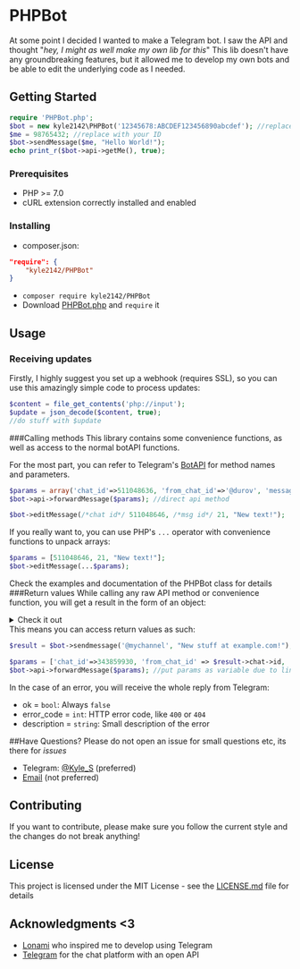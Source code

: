# PHPBot

At some point I decided I wanted to make a Telegram bot.
I saw the API and thought "*hey, I might as well make my own lib for this*"
This lib doesn't have any groundbreaking features, but it allowed me to develop my own bots and be able to edit the underlying code as I needed.

## Getting Started

```php
require 'PHPBot.php';
$bot = new kyle2142\PHPBot('12345678:ABCDEF123456890abcdef'); //replace with your token
$me = 98765432; //replace with your ID
$bot->sendMessage($me, "Hello World!");
echo print_r($bot->api->getMe(), true);
```

### Prerequisites

* PHP \>= 7.0
* cURL extension correctly installed and enabled

### Installing

* composer.json:
```json
"require": {
    "kyle2142/PHPBot"
}
```
* `composer require kyle2142/PHPBot`
* Download [PHPBot.php](https://raw.githubusercontent.com/Kyle2142/PHPBot/master/PHPBot.php) and `require` it

## Usage

### Receiving updates
Firstly, I highly suggest you set up a webhook (requires SSL), so you can use this amazingly simple code to process updates:
```php
$content = file_get_contents('php://input');
$update = json_decode($content, true);
//do stuff with $update
```

###Calling methods
This library contains some convenience functions, as well as access to the normal botAPI functions.

For the most part, you can refer to Telegram's [BotAPI](https://core.telegram.org/bots/api) for method names and parameters.
```php
$params = array('chat_id'=>511048636, 'from_chat_id'=>'@durov', 'message_id'=>79);
$bot->api->forwardMessage($params); //direct api method

$bot->editMessage(/*chat id*/ 511048646, /*msg id*/ 21, "New text!");
```
If you really want to, you can use PHP's `...` operator with convenience functions to unpack arrays:
```php
$params = [511048646, 21, "New text!"];
$bot->editMessage(...$params);
```
Check the examples and documentation of the PHPBot class for details
###Return values
While calling any raw API method or convenience function, you will get a result in the form of an object:
<details><summary>Check it out</summary><p>

```php
var_dump($bot->editMessage(343859930, 172, "New text!"));
object(stdClass)#3 (2) {
  ["ok"]=>
  bool(true)
  ["result"]=>
  object(stdClass)#4 (6) {
    ["message_id"]=>
    int(172)
    ["from"]=>
    object(stdClass)#5 (4) {
      ["id"]=>
      int(511048636)
      ["is_bot"]=>
      bool(true)
      ["first_name"]=>
      string(15) "Kyle's test bot"
      ["username"]=>
      string(14) "kyle_s_testbot"
    }
    ["chat"]=>
    object(stdClass)#6 (4) {
      ["id"]=>
      int(343859930)
      ["first_name"]=>
      string(4) "Kyle"
      ["username"]=>
      string(6) "Kyle_S"
      ["type"]=>
      string(7) "private"
    }
    ["date"]=>
    int(1528881693)
    ["edit_date"]=>
    int(1528881742)
    ["text"]=>
    string(9) "New text!"
  }
}
```
</p></details>
This means you can access return values as such:

```php
$result = $bot->sendmessage('@mychannel', "New stuff at example.com!");

$params = ['chat_id'=>343859930, 'from_chat_id' => $result->chat->id, 'message_id' => $result->message_id];
$bot->api->forwardMessage($params); //put params as variable due to line length
```

In the case of an error, you will receive the whole reply from Telegram:
* ok = `bool`:  Always `false`
* error_code = `int`:   HTTP error code, like `400` or `404`
* description = `string`:   Small description of the error

##Have Questions?
Please do not open an issue for small questions etc, its there for *issues*

* Telegram: [@Kyle_S](https://t.me/kyle_s) (preferred)
* [Email](mailto:kyle-2142@outlook.com) (not preferred)

## Contributing

If you want to contribute, please make sure you follow the current style and the changes do not break anything!

## License

This project is licensed under the MIT License - see the [LICENSE.md](LICENSE.md) file for details

## Acknowledgments <3

* [Lonami](https://github.com/LonamiWebs) who inspired me to develop using Telegram
* [Telegram](https://telegram.org) for the chat platform with an open API
